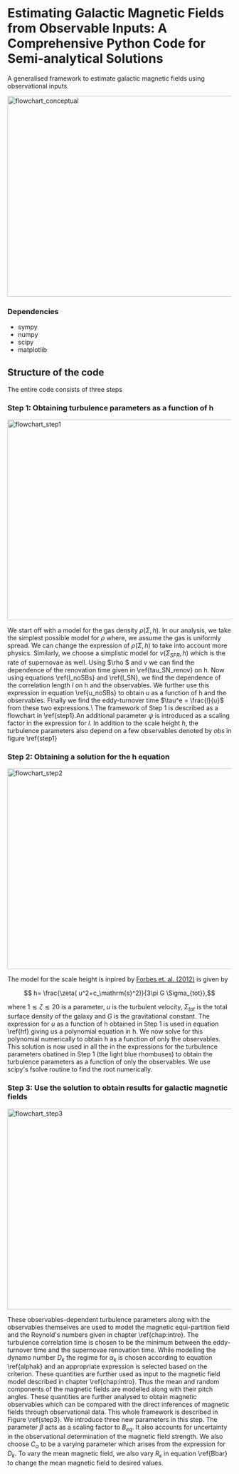 # Estimating Galactic Magnetic Fields from Observable Inputs: A Comprehensive Python Code for Semi-analytical Solutions
A generalised framework to estimate galactic magnetic fields using observational inputs.

<img src = "https://github.com/Rnazx/MSc.-Thesis/assets/42196798/9cc608a8-89d9-4c36-9f5d-330ed0c3cb59" width ="900" height = "450" alt = "flowchart_conceptual" />

### Dependencies
* sympy
* numpy
* scipy
* matplotlib
## Structure of the code
The entire code consists of three steps
### Step 1: Obtaining turbulence parameters as a function of h
<img src = "https://github.com/Rnazx/MSc.-Thesis/assets/42196798/d5ec16c7-b3fb-4663-b640-8b08df38630b" width ="900" height = "450" alt = "flowchart_step1" />

We start off with a model for the gas density $\rho(\Sigma,h)$. In our analysis, we take the simplest possible model for $\rho$ where, we assume the gas is uniformly spread. We can change the expression of $\rho(\Sigma,h)$ to take into account more physics. Similarly, we choose a simplistic model for $\nu(\Sigma_{SFR},h)$ which is the rate of supernovae as well.  Using $\rho $ and $\nu$ we can find the dependence of the renovation time given in \ref{tau_SN_renov} on h. Now using equations \ref{l_noSBs} and \ref{l_SN}, we find the dependence of the correlation length $l$ on h and the observables. We further use this expression in equation \ref{u_noSBs} to obtain $u$ as a function of h and the observables. Finally we find the eddy-turnover time $\tau^e = \frac{l}{u}$ from these two expressions.\\
The framework  of Step 1 is described as a flowchart in \ref{step1}.An additional parameter $\psi$ is introduced as a scaling factor in the expression for $l$. In addition to the scale height $h$, the turbulence parameters also depend on a few observables denoted by $obs$ in figure \ref{step1}
### Step 2: Obtaining a solution for the h equation
<img src = "https://github.com/Rnazx/MSc.-Thesis/assets/42196798/be6d00b6-a591-4ad8-9ac4-349d1278a8a0" width ="900" height = "450" alt = "flowchart_step2" />

The model for the scale height is inpired by [Forbes et. al. (2012)](https://ui.adsabs.harvard.edu/abs/2012ApJ...754...48F/abstract) is given by
```math
  h= \frac{\zeta( u^2+c_\mathrm{s}^2)}{3\pi G \Sigma_{tot}},
```
where $1\lesssim\zeta\lesssim20$ is a parameter, $u$ is the turbulent velocity, $\Sigma_{tot}$ is the total surface density of the galaxy and $G$ is the gravitational constant.
The expression for $u$ as a function of h obtained in Step 1 is used in equation \ref{hf} giving us a polynomial equation in h. We now solve for this polynomial numerically to obtain h as a function of only the observables. This solution is now used in all the in the expressions for the turbulence parameters obatined in Step 1 (the light blue rhombuses) to obtain the turbulence parameters as a function of only the observables. We use scipy's fsolve routine to find the root numerically. 
### Step 3: Use the solution to obtain results for galactic magnetic fields
<img src = "https://github.com/Rnazx/MSc.-Thesis/assets/42196798/1cefb2ad-9e8a-4c87-9c7e-d14e7a77fbc7" width ="900" height = "450" alt = "flowchart_step3" />

These observables-dependent turbulence parameters along with the observables themselves are used to model the magnetic equi-partition field and the Reynold's numbers given in chapter \ref{chap:intro}. The turbulence correlation time is chosen to be the minimum between the eddy-turnover time and the supernovae renovation time. While modelling the dynamo number $D_k$ the regime for $\alpha_k$ is chosen according to equation \ref{alphak} and an appropriate expression is selected based on the criterion. These quantities are further used as input to the magnetic field model described in chapter \ref{chap:intro}. Thus the mean and random components of the magnetic fields are modelled along with their pitch angles. These quantities are further analysed to obtain magnetic observables which can be compared with the direct inferences of magnetic fields through observational data.
This whole framework is described in Figure \ref{step3}. We introduce three new parameters in this step. The parameter $\beta$ acts as a scaling factor to $B_{eq}$. It also accounts for uncertainty in the observational determination of the magnetic field strength. We also choose $C_\alpha$ to be a varying parameter which arises from the expression for $D_k$. To vary the mean magnetic field, we also vary $R_\kappa$ in equation \ref{Bbar} to change the mean magnetic field to desired values.

